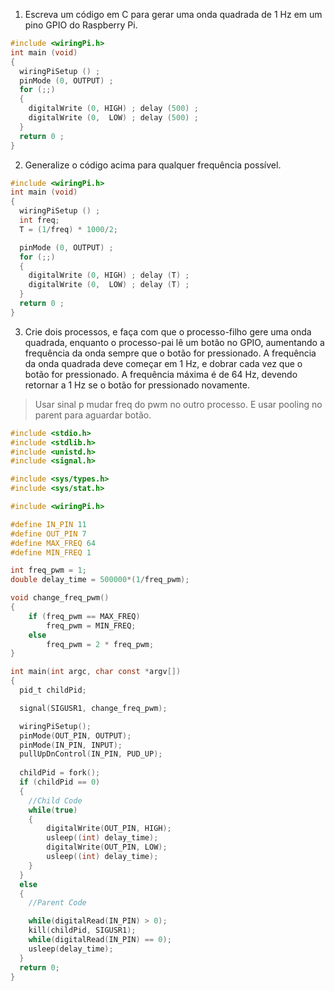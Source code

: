 1. Escreva um código em C para gerar uma onda quadrada de 1 Hz em um pino GPIO do Raspberry Pi.

```C
#include <wiringPi.h>
int main (void)
{
  wiringPiSetup () ;
  pinMode (0, OUTPUT) ;
  for (;;)
  {
    digitalWrite (0, HIGH) ; delay (500) ;
    digitalWrite (0,  LOW) ; delay (500) ;
  }
  return 0 ;
}
```

2. Generalize o código acima para qualquer frequência possível.

```C
#include <wiringPi.h>
int main (void)
{
  wiringPiSetup () ;
  int freq;
  T = (1/freq) * 1000/2;

  pinMode (0, OUTPUT) ;
  for (;;)
  {
    digitalWrite (0, HIGH) ; delay (T) ;
    digitalWrite (0,  LOW) ; delay (T) ;
  }
  return 0 ;
}
```

3. Crie dois processos, e faça com que o processo-filho gere uma onda quadrada, enquanto o processo-pai lê um botão no GPIO, aumentando a frequência da onda sempre que o botão for pressionado. A frequência da onda quadrada deve começar em 1 Hz, e dobrar cada vez que o botão for pressionado. A frequência máxima é de 64 Hz, devendo retornar a 1 Hz se o botão for pressionado novamente.

> Usar sinal p mudar freq do pwm no outro processo. E usar pooling no parent para aguardar botão.

```C
#include <stdio.h>
#include <stdlib.h>
#include <unistd.h>
#include <signal.h>

#include <sys/types.h>
#include <sys/stat.h>

#include <wiringPi.h>

#define IN_PIN 11
#define OUT_PIN 7
#define MAX_FREQ 64
#define MIN_FREQ 1

int freq_pwm = 1;
double delay_time = 500000*(1/freq_pwm);

void change_freq_pwm()
{
    if (freq_pwm == MAX_FREQ)
        freq_pwm = MIN_FREQ;
    else
        freq_pwm = 2 * freq_pwm;
}

int main(int argc, char const *argv[])
{
  pid_t childPid;

  signal(SIGUSR1, change_freq_pwm);

  wiringPiSetup();
  pinMode(OUT_PIN, OUTPUT);
  pinMode(IN_PIN, INPUT);
  pullUpDnControl(IN_PIN, PUD_UP);
      
  childPid = fork();
  if (childPid == 0)
  {
    //Child Code
    while(true)
    {
        digitalWrite(OUT_PIN, HIGH);
        usleep((int) delay_time);
        digitalWrite(OUT_PIN, LOW);
        usleep((int) delay_time);
    }
  }
  else
  {
    //Parent Code

    while(digitalRead(IN_PIN) > 0);
    kill(childPid, SIGUSR1);
    while(digitalRead(IN_PIN) == 0);
    usleep(delay_time);
  }
  return 0;
}
```